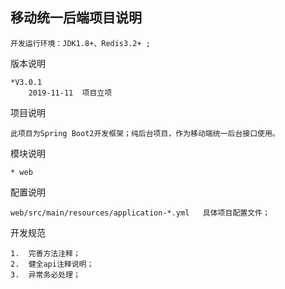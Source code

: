 移动统一后端项目说明
----

    开发运行环境：JDK1.8+、Redis3.2+ ;

版本说明

    *V3.0.1 
        2019-11-11  项目立项

项目说明

    此项目为Spring Boot2开发框架；纯后台项目，作为移动端统一后台接口使用。


模块说明

    * web


配置说明

    web/src/main/resources/application-*.yml   具体项目配置文件；

开发规范

    1.  完善方法注释；
    2.  健全api注释说明；
    3.  异常务必处理；



